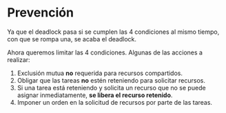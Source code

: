 # Prevención

Ya que el deadlock pasa si se cumplen las 4 condiciones al mismo tiempo, con que se rompa una, se acaba el deadlock.

Ahora queremos limitar las 4 condiciones. Algunas de las acciones a realizar:

1. Exclusión mutua **no** requerida para recursos compartidos.
2. Obligar que las tareas **no** estén reteniendo para solicitar recursos.
3. Si una tarea está reteniendo y solicita un recurso que no se puede asignar inmediatamente, **se libera el recurso retenido**.
4. Imponer un orden en la solicitud de recursos por parte de las tareas.
